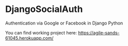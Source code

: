 # DjangoSocialAuth

Authentication via Google or Facebook in Django Python

You can find working project here: https://agile-sands-61045.herokuapp.com/


